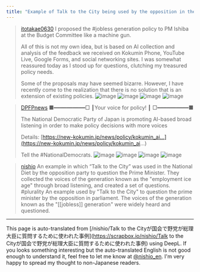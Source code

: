 ```yaml
---
title: "Example of Talk to the City being used by the opposition in the National Assembly to question the Prime Minister."
---
```


> [itotakae0630](https://x.com/itotakae0630/status/1897997107640123671) I proposed the #jobless generation policy to PM Ishiba at the Budget Committee like a machine gun.
>
>  All of this is not my own idea, but is based on AI collection and analysis of the feedback we received on Kokumin Phone, YouTube Live, Google Forms, and social networking sites.
>  I was somewhat reassured today as I stood up for questions, clutching my treasured policy needs.
>
>  Some of the proposals may have seemed bizarre. However, I have recently come to the realization that there is no solution that is an extension of existing policies.
>  ![image](https://pbs.twimg.com/media/GlcKTpGbwAUPIUe?format=jpg&name=small#.png) ![image](https://pbs.twimg.com/media/GlcKTpIbwAQtcs4?format=jpg&name=small#.png) ![image](https://pbs.twimg.com/media/GlcKTpHbAAA_3Xm?format=jpg&name=small#.png) ![image](https://pbs.twimg.com/media/GlcKTpEbwAMy3A9?format=jpg&name=small#.png)

> [DPFPnews](https://x.com/DPFPnews/status/1896857738627739984) ■━━━━━━━━━━□
>  ┃Your voice for policy! ┃
>  □━━━━━━━━━━■
>
>  The National Democratic Party of Japan is promoting AI-based broad listening in order to make policy decisions with more voices
>
>  Details: [https://new-kokumin.jp/news/policy/kokumin_ai...](https://new-kokumin.jp/news/policy/kokumin_ai...)
>
>  Tell the #NationalDemocrats.
>  ![image](https://pbs.twimg.com/media/GlL-DV0aoAATCml?format=jpg&name=medium#.png) ![image](https://pbs.twimg.com/media/GlL-DVybkAAIzQl?format=jpg&name=medium#.png) ![image](https://pbs.twimg.com/media/GlL-DV2aUAAO-2V?format=jpg&name=medium#.png) ![image](https://pbs.twimg.com/media/GlL-DVyaMAAInjN?format=jpg&name=medium#.png)

> [nishio](https://x.com/nishio/status/1897997107640123671) An example in which “Talk to the City” was used in the National Diet by the opposition party to question the Prime Minister. They collected the voices of the generation known as the "employment ice age" through broad listening, and created a set of questions. #plurality
>  An example used by "Talk to the City" to question the prime minister by the opposition in parliament. The voices of the generation known as the "[[jobless]] generation" were widely heard and questioned.

---
This page is auto-translated from [/nishio/Talk to the Cityが国会で野党が総理大臣に質問するために使われた事例](https://scrapbox.io/nishio/Talk to the Cityが国会で野党が総理大臣に質問するために使われた事例) using DeepL. If you looks something interesting but the auto-translated English is not good enough to understand it, feel free to let me know at [@nishio_en](https://twitter.com/nishio_en). I'm very happy to spread my thought to non-Japanese readers.